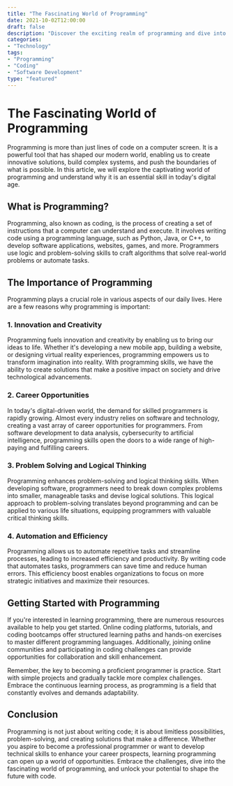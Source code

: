 ```yaml
---
title: "The Fascinating World of Programming"
date: 2021-10-02T12:00:00
draft: false
description: "Discover the exciting realm of programming and dive into its endless possibilities."
categories:
- "Technology"
tags:
- "Programming"
- "Coding"
- "Software Development"
type: "featured"
---
```


# The Fascinating World of Programming

Programming is more than just lines of code on a computer screen. It is a powerful tool that has shaped our modern world, enabling us to create innovative solutions, build complex systems, and push the boundaries of what is possible. In this article, we will explore the captivating world of programming and understand why it is an essential skill in today's digital age.

## What is Programming?

Programming, also known as coding, is the process of creating a set of instructions that a computer can understand and execute. It involves writing code using a programming language, such as Python, Java, or C++, to develop software applications, websites, games, and more. Programmers use logic and problem-solving skills to craft algorithms that solve real-world problems or automate tasks.

## The Importance of Programming

Programming plays a crucial role in various aspects of our daily lives. Here are a few reasons why programming is important:

### 1. Innovation and Creativity

Programming fuels innovation and creativity by enabling us to bring our ideas to life. Whether it's developing a new mobile app, building a website, or designing virtual reality experiences, programming empowers us to transform imagination into reality. With programming skills, we have the ability to create solutions that make a positive impact on society and drive technological advancements.

### 2. Career Opportunities

In today's digital-driven world, the demand for skilled programmers is rapidly growing. Almost every industry relies on software and technology, creating a vast array of career opportunities for programmers. From software development to data analysis, cybersecurity to artificial intelligence, programming skills open the doors to a wide range of high-paying and fulfilling careers.

### 3. Problem Solving and Logical Thinking

Programming enhances problem-solving and logical thinking skills. When developing software, programmers need to break down complex problems into smaller, manageable tasks and devise logical solutions. This logical approach to problem-solving translates beyond programming and can be applied to various life situations, equipping programmers with valuable critical thinking skills.

### 4. Automation and Efficiency

Programming allows us to automate repetitive tasks and streamline processes, leading to increased efficiency and productivity. By writing code that automates tasks, programmers can save time and reduce human errors. This efficiency boost enables organizations to focus on more strategic initiatives and maximize their resources.

## Getting Started with Programming

If you're interested in learning programming, there are numerous resources available to help you get started. Online coding platforms, tutorials, and coding bootcamps offer structured learning paths and hands-on exercises to master different programming languages. Additionally, joining online communities and participating in coding challenges can provide opportunities for collaboration and skill enhancement.

Remember, the key to becoming a proficient programmer is practice. Start with simple projects and gradually tackle more complex challenges. Embrace the continuous learning process, as programming is a field that constantly evolves and demands adaptability.

## Conclusion

Programming is not just about writing code; it is about limitless possibilities, problem-solving, and creating solutions that make a difference. Whether you aspire to become a professional programmer or want to develop technical skills to enhance your career prospects, learning programming can open up a world of opportunities. Embrace the challenges, dive into the fascinating world of programming, and unlock your potential to shape the future with code.
